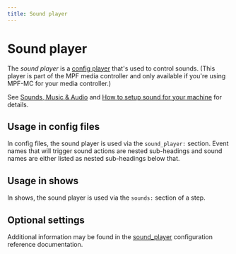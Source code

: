```yaml
---
title: Sound player
---
```


# Sound player


The *sound player* is a
[config player](index.md)
that's used to control sounds. (This player is part of the MPF media
controller and only available if you're using MPF-MC for your media
controller.)

See [Sounds, Music & Audio](../mc/sound/index.md) and
[How to setup sound for your machine](../mc/sound/basic_setup.md) for details.

## Usage in config files

In config files, the sound player is used via the `sound_player:`
section. Event names that will trigger sound actions are nested
sub-headings and sound names are either listed as nested sub-headings
below that.

## Usage in shows

In shows, the sound player is used via the `sounds:` section of a step.

## Optional settings

Additional information may be found in the
[sound_player](../config/sound_player.md)
configuration reference documentation.
